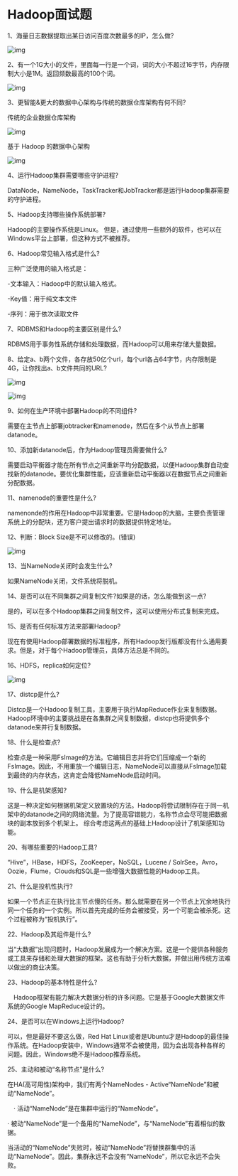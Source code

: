 # Hadoop面试题

1、海量日志数据提取出某日访问百度次数最多的IP，怎么做?

![img](./imgs/1443911f-82bb-495a-88d8-ff749c95c5bd.jpg)

2、有一个1G大小的文件，里面每一行是一个词，词的大小不超过16字节，内存限制大小是1M。返回频数最高的100个词。




![img](./imgs/585e8640-6086-4bff-99d7-abded8fcc032.png)

3、更智能&更大的数据中心架构与传统的数据仓库架构有何不同?

传统的企业数据仓库架构



![img](./imgs/de7ecd48-fccf-42ca-aa7f-4324df810968.jpg)



基于 Hadoop 的数据中心架构

![img](./imgs/1360237.png)

4、运行Hadoop集群需要哪些守护进程?

DataNode，NameNode，TaskTracker和JobTracker都是运行Hadoop集群需要的守护进程。

5、Hadoop支持哪些操作系统部署?

Hadoop的主要操作系统是Linux。 但是，通过使用一些额外的软件，也可以在Windows平台上部署，但这种方式不被推荐。

6、Hadoop常见输入格式是什么?

三种广泛使用的输入格式是：

-文本输入：Hadoop中的默认输入格式。

-Key值：用于纯文本文件

-序列：用于依次读取文件

7、RDBMS和Hadoop的主要区别是什么?

RDBMS用于事务性系统存储和处理数据，而Hadoop可以用来存储大量数据。

8、给定a、b两个文件，各存放50亿个url，每个url各占64字节，内存限制是4G，让你找出a、b文件共同的URL?



![img](./imgs/1402950.png)

![img](data:image/gif;base64,iVBORw0KGgoAAAANSUhEUgAAAAEAAAABCAYAAAAfFcSJAAAADUlEQVQImWNgYGBgAAAABQABh6FO1AAAAABJRU5ErkJggg==)![img](./imgs/1414013.png)



9、如何在生产环境中部署Hadoop的不同组件?

需要在主节点上部署jobtracker和namenode，然后在多个从节点上部署datanode。

10、添加新datanode后，作为Hadoop管理员需要做什么?

需要启动平衡器才能在所有节点之间重新平均分配数据，以便Hadoop集群自动查找新的datanode。要优化集群性能，应该重新启动平衡器以在数据节点之间重新分配数据。

11、namenode的重要性是什么?

namenonde的作用在Hadoop中非常重要。它是Hadoop的大脑，主要负责管理系统上的分配块，还为客户提出请求时的数据提供特定地址。

12、判断：Block Size是不可以修改的。(错误)

![img](./imgs/1446095.png)

![img](data:image/gif;base64,iVBORw0KGgoAAAANSUhEUgAAAAEAAAABCAYAAAAfFcSJAAAADUlEQVQImWNgYGBgAAAABQABh6FO1AAAAABJRU5ErkJggg==)13、当NameNode关闭时会发生什么?

如果NameNode关闭，文件系统将脱机。

14、是否可以在不同集群之间复制文件?如果是的话，怎么能做到这一点?

是的，可以在多个Hadoop集群之间复制文件，这可以使用分布式复制来完成。

15、是否有任何标准方法来部署Hadoop?

现在有使用Hadoop部署数据的标准程序，所有Hadoop发行版都没有什么通用要求。但是，对于每个Hadoop管理员，具体方法总是不同的。

16、HDFS，replica如何定位?

![img](./imgs/1465133.png)

17、distcp是什么?

Distcp是一个Hadoop复制工具，主要用于执行MapReduce作业来复制数据。 Hadoop环境中的主要挑战是在各集群之间复制数据，distcp也将提供多个datanode来并行复制数据。

18、什么是检查点?

检查点是一种采用FsImage的方法。它编辑日志并将它们压缩成一个新的FsImage。因此，不用重放一个编辑日志，NameNode可以直接从FsImage加载到最终的内存状态，这肯定会降低NameNode启动时间。

19、什么是机架感知?

这是一种决定如何根据机架定义放置块的方法。Hadoop将尝试限制存在于同一机架中的datanode之间的网络流量。为了提高容错能力，名称节点会尽可能把数据块的副本放到多个机架上。 综合考虑这两点的基础上Hadoop设计了机架感知功能。

20、有哪些重要的Hadoop工具?

“Hive”，HBase，HDFS，ZooKeeper，NoSQL，Lucene / SolrSee，Avro，Oozie，Flume，Clouds和SQL是一些增强大数据性能的Hadoop工具。

21、什么是投机性执行?

如果一个节点正在执行比主节点慢的任务。那么就需要在另一个节点上冗余地执行同一个任务的一个实例。所以首先完成的任务会被接受，另一个可能会被杀死。这个过程被称为“投机执行”。

22、Hadoop及其组件是什么?

当“大数据”出现问题时，Hadoop发展成为一个解决方案。这是一个提供各种服务或工具来存储和处理大数据的框架。这也有助于分析大数据，并做出用传统方法难以做出的商业决策。

23、Hadoop的基本特性是什么?

　Hadoop框架有能力解决大数据分析的许多问题。它是基于Google大数据文件系统的Google MapReduce设计的。

24、是否可以在Windows上运行Hadoop?

可以，但是最好不要这么做，Red Hat Linux或者是Ubuntu才是Hadoop的最佳操作系统。在Hadoop安装中，Windows通常不会被使用，因为会出现各种各样的问题。因此，Windows绝不是Hadoop推荐系统。

25、主动和被动“名称节点”是什么?

在HA(高可用性)架构中，我们有两个NameNodes - Active“NameNode”和被动“NameNode”。

  　· 活动“NameNode”是在集群中运行的“NameNode”。

· 被动“NameNode”是一个备用的“NameNode”，与“NameNode”有着相似的数据。

当活动的“NameNode”失败时，被动“NameNode”将替换群集中的活动“NameNode”。因此，集群永远不会没有“NameNode”，所以它永远不会失败。